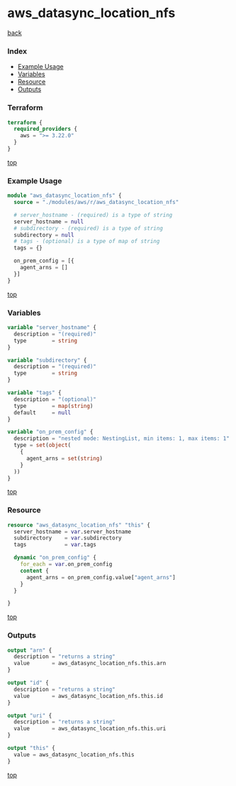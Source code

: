 # aws_datasync_location_nfs

[back](../aws.md)

### Index

- [Example Usage](#example-usage)
- [Variables](#variables)
- [Resource](#resource)
- [Outputs](#outputs)

### Terraform

```terraform
terraform {
  required_providers {
    aws = ">= 3.22.0"
  }
}
```

[top](#index)

### Example Usage

```terraform
module "aws_datasync_location_nfs" {
  source = "./modules/aws/r/aws_datasync_location_nfs"

  # server_hostname - (required) is a type of string
  server_hostname = null
  # subdirectory - (required) is a type of string
  subdirectory = null
  # tags - (optional) is a type of map of string
  tags = {}

  on_prem_config = [{
    agent_arns = []
  }]
}
```

[top](#index)

### Variables

```terraform
variable "server_hostname" {
  description = "(required)"
  type        = string
}

variable "subdirectory" {
  description = "(required)"
  type        = string
}

variable "tags" {
  description = "(optional)"
  type        = map(string)
  default     = null
}

variable "on_prem_config" {
  description = "nested mode: NestingList, min items: 1, max items: 1"
  type = set(object(
    {
      agent_arns = set(string)
    }
  ))
}
```

[top](#index)

### Resource

```terraform
resource "aws_datasync_location_nfs" "this" {
  server_hostname = var.server_hostname
  subdirectory    = var.subdirectory
  tags            = var.tags

  dynamic "on_prem_config" {
    for_each = var.on_prem_config
    content {
      agent_arns = on_prem_config.value["agent_arns"]
    }
  }

}
```

[top](#index)

### Outputs

```terraform
output "arn" {
  description = "returns a string"
  value       = aws_datasync_location_nfs.this.arn
}

output "id" {
  description = "returns a string"
  value       = aws_datasync_location_nfs.this.id
}

output "uri" {
  description = "returns a string"
  value       = aws_datasync_location_nfs.this.uri
}

output "this" {
  value = aws_datasync_location_nfs.this
}
```

[top](#index)